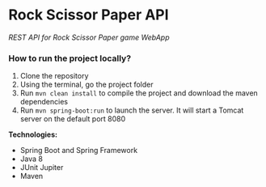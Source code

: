 # Rock Scissor Paper API
_REST API for Rock Scissor Paper game WebApp_

### How to run the project locally?

1. Clone the repository
2. Using the terminal, go the project folder
3. Run `mvn clean install` to compile the project and download the maven dependencies
4. Run `mvn spring-boot:run` to launch the server. It will start a Tomcat server on the default port 8080

**Technologies:**
- Spring Boot and Spring Framework
- Java 8
- JUnit Jupiter
- Maven
